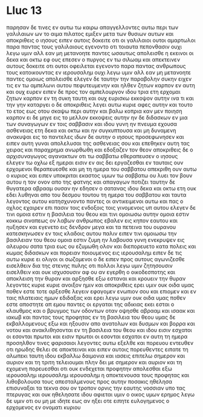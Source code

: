 # Lluc 13
παρησαν δε τινες εν αυτω τω καιρω απαγγελλοντες αυτω περι των γαλιλαιων ων το αιμα πιλατος εμιξεν μετα των θυσιων αυτων
και αποκριθεις ο ιησους ειπεν αυτοις δοκειτε οτι οι γαλιλαιοι ουτοι αμαρτωλοι παρα παντας τους γαλιλαιους εγενοντο οτι τοιαυτα πεπονθασιν
ουχι λεγω υμιν αλλ εαν μη μετανοητε παντες ωσαυτως απολεισθε
η εκεινοι οι δεκα και οκτω εφ ους επεσεν ο πυργος εν τω σιλωαμ και απεκτεινεν αυτους δοκειτε οτι ουτοι οφειλεται εγενοντο παρα παντας ανθρωπους τους κατοικουντας εν ιερουσαλημ
ουχι λεγω υμιν αλλ εαν μη μετανοητε παντες ομοιως απολεισθε
ελεγεν δε ταυτην την παραβολην συκην ειχεν τις εν τω αμπελωνι αυτου πεφυτευμενην και ηλθεν ζητων καρπον εν αυτη και ουχ ευρεν
ειπεν δε προς τον αμπελουργον ιδου τρια ετη ερχομαι ζητων καρπον εν τη συκη ταυτη και ουχ ευρισκω εκκοψον αυτην ινα τι και την γην καταργει
ο δε αποκριθεις λεγει αυτω κυριε αφες αυτην και τουτο το ετος εως οτου σκαψω περι αυτην και βαλω κοπρια
καν μεν ποιηση καρπον ει δε μηγε εις το μελλον εκκοψεις αυτην
ην δε διδασκων εν μια των συναγωγων εν τοις σαββασιν
και ιδου γυνη ην πνευμα εχουσα ασθενειας ετη δεκα και οκτω και ην συγκυπτουσα και μη δυναμενη ανακυψαι εις το παντελες
ιδων δε αυτην ο ιησους προσεφωνησεν και ειπεν αυτη γυναι απολελυσαι της ασθενειας σου
και επεθηκεν αυτη τας χειρας και παραχρημα ανωρθωθη και εδοξαζεν τον θεον
αποκριθεις δε ο αρχισυναγωγος αγανακτων οτι τω σαββατω εθεραπευσεν ο ιησους ελεγεν τω οχλω εξ ημεραι εισιν εν αις δει εργαζεσθαι εν ταυταις ουν ερχομενοι θεραπευεσθε και μη τη ημερα του σαββατου
απεκριθη ουν αυτω ο κυριος και ειπεν υποκριται εκαστος υμων τω σαββατω ου λυει τον βουν αυτου η τον ονον απο της φατνης και απαγαγων ποτιζει
ταυτην δε θυγατερα αβρααμ ουσαν ην εδησεν ο σατανας ιδου δεκα και οκτω ετη ουκ εδει λυθηναι απο του δεσμου τουτου τη ημερα του σαββατου
και ταυτα λεγοντος αυτου κατησχυνοντο παντες οι αντικειμενοι αυτω και πας ο οχλος εχαιρεν επι πασιν τοις ενδοξοις τοις γινομενοις υπ αυτου
ελεγεν δε τινι ομοια εστιν η βασιλεια του θεου και τινι ομοιωσω αυτην
ομοια εστιν κοκκω σιναπεως ον λαβων ανθρωπος εβαλεν εις κηπον εαυτου και ηυξησεν και εγενετο εις δενδρον μεγα και τα πετεινα του ουρανου κατεσκηνωσεν εν τοις κλαδοις αυτου
παλιν ειπεν τινι ομοιωσω την βασιλειαν του θεου
ομοια εστιν ζυμη ην λαβουσα γυνη ενεκρυψεν εις αλευρου σατα τρια εως ου εζυμωθη ολον
και διεπορευετο κατα πολεις και κωμας διδασκων και πορειαν ποιουμενος εις ιερουσαλημ
ειπεν δε τις αυτω κυριε ει ολιγοι οι σωζομενοι ο δε ειπεν προς αυτους
αγωνιζεσθε εισελθειν δια της στενης πυλης οτι πολλοι λεγω υμιν ζητησουσιν εισελθειν και ουκ ισχυσουσιν
αφ ου αν εγερθη ο οικοδεσποτης και αποκλειση την θυραν και αρξησθε εξω εσταναι και κρουειν την θυραν λεγοντες κυριε κυριε ανοιξον ημιν και αποκριθεις ερει υμιν ουκ οιδα υμας ποθεν εστε
τοτε αρξεσθε λεγειν εφαγομεν ενωπιον σου και επιομεν και εν ταις πλατειαις ημων εδιδαξας
και ερει λεγω υμιν ουκ οιδα υμας ποθεν εστε αποστητε απ εμου παντες οι εργαται της αδικιας
εκει εσται ο κλαυθμος και ο βρυγμος των οδοντων οταν οψησθε αβρααμ και ισαακ και ιακωβ και παντας τους προφητας εν τη βασιλεια του θεου υμας δε εκβαλλομενους εξω
και ηξουσιν απο ανατολων και δυσμων και βορρα και νοτου και ανακλιθησονται εν τη βασιλεια του θεου
και ιδου εισιν εσχατοι οι εσονται πρωτοι και εισιν πρωτοι οι εσονται εσχατοι
εν αυτη τη ημερα προσηλθον τινες φαρισαιοι λεγοντες αυτω εξελθε και πορευου εντευθεν οτι ηρωδης θελει σε αποκτειναι
και ειπεν αυτοις πορευθεντες ειπατε τη αλωπεκι ταυτη ιδου εκβαλλω δαιμονια και ιασεις επιτελω σημερον και αυριον και τη τριτη τελειουμαι
πλην δει με σημερον και αυριον και τη εχομενη πορευεσθαι οτι ουκ ενδεχεται προφητην απολεσθαι εξω ιερουσαλημ
ιερουσαλημ ιερουσαλημ η αποκτενουσα  τους προφητας και λιθοβολουσα τους απεσταλμενους προς αυτην ποσακις ηθελησα επισυναξαι τα τεκνα σου ον τροπον ορνις την εαυτης νοσσιαν υπο τας πτερυγας και ουκ ηθελησατε
ιδου αφιεται υμιν ο οικος υμων ερημος λεγω δε υμιν οτι ου μη με ιδητε εως αν ηξει οτε ειπητε ευλογημενος ο ερχομενος εν ονοματι κυριου
